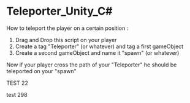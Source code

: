 # Teleporter_Unity_C#
How to teleport the player on a certain position :

1) Drag and Drop this script on your player
2) Create a tag "Teleporter" (or whatever) and tag a first gameObject
3) Create a second gameObject and name it "spawn" (or whatever)


Now if your player cross the path of your "Teleporter" he should be teleported on your "spawn"

TEST 22

test 298
